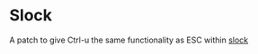 # Slock

A patch to give Ctrl-u the same functionality as ESC within [slock](https://tools.suckless.org/slock/)
